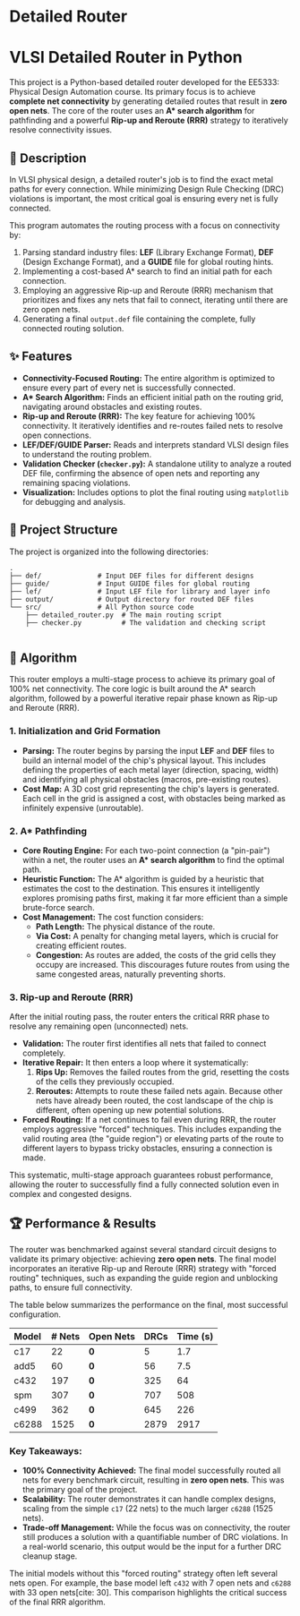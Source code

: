 # Detailed Router
# VLSI Detailed Router in Python

This project is a Python-based detailed router developed for the EE5333: Physical Design Automation course. Its primary focus is to achieve **complete net connectivity** by generating detailed routes that result in **zero open nets**. The core of the router uses an **A\* search algorithm** for pathfinding and a powerful **Rip-up and Reroute (RRR)** strategy to iteratively resolve connectivity issues.



## 📝 Description

In VLSI physical design, a detailed router's job is to find the exact metal paths for every connection. While minimizing Design Rule Checking (DRC) violations is important, the most critical goal is ensuring every net is fully connected.

This program automates the routing process with a focus on connectivity by:
1.  Parsing standard industry files: **LEF** (Library Exchange Format), **DEF** (Design Exchange Format), and a **GUIDE** file for global routing hints.
2.  Implementing a cost-based A\* search to find an initial path for each connection.
3.  Employing an aggressive Rip-up and Reroute (RRR) mechanism that prioritizes and fixes any nets that fail to connect, iterating until there are zero open nets.
4.  Generating a final `output.def` file containing the complete, fully connected routing solution.

## ✨ Features

* **Connectivity-Focused Routing:** The entire algorithm is optimized to ensure every part of every net is successfully connected.
* **A\* Search Algorithm:** Finds an efficient initial path on the routing grid, navigating around obstacles and existing routes.
* **Rip-up and Reroute (RRR):** The key feature for achieving 100% connectivity. It iteratively identifies and re-routes failed nets to resolve open connections.
* **LEF/DEF/GUIDE Parser:** Reads and interprets standard VLSI design files to understand the routing problem.
* **Validation Checker (`checker.py`):** A standalone utility to analyze a routed DEF file, confirming the absence of open nets and reporting any remaining spacing violations.
* **Visualization:** Includes options to plot the final routing using `matplotlib` for debugging and analysis.

## 📂 Project Structure

The project is organized into the following directories:

```
.
├── def/              # Input DEF files for different designs
├── guide/            # Input GUIDE files for global routing
├── lef/              # Input LEF file for library and layer info
├── output/           # Output directory for routed DEF files
└── src/              # All Python source code
    ├── detailed_router.py  # The main routing script
    ├── checker.py          # The validation and checking script
    
```



## 🧠 Algorithm 

This router employs a multi-stage process to achieve its primary goal of 100% net connectivity. The core logic is built around the A\* search algorithm, followed by a powerful iterative repair phase known as Rip-up and Reroute (RRR).

### 1. Initialization and Grid Formation
* **Parsing:** The router begins by parsing the input **LEF** and **DEF** files to build an internal model of the chip's physical layout. This includes defining the properties of each metal layer (direction, spacing, width) and identifying all physical obstacles (macros, pre-existing routes).
* **Cost Map:** A 3D cost grid representing the chip's layers is generated. Each cell in the grid is assigned a cost, with obstacles being marked as infinitely expensive (unroutable).

### 2. A\* Pathfinding
* **Core Routing Engine:** For each two-point connection (a "pin-pair") within a net, the router uses an **A\* search algorithm** to find the optimal path.
* **Heuristic Function:** The A\* algorithm is guided by a heuristic that estimates the cost to the destination. This ensures it intelligently explores promising paths first, making it far more efficient than a simple brute-force search.
* **Cost Management:** The cost function considers:
    * **Path Length:** The physical distance of the route.
    * **Via Cost:** A penalty for changing metal layers, which is crucial for creating efficient routes.
    * **Congestion:** As routes are added, the costs of the grid cells they occupy are increased. This discourages future routes from using the same congested areas, naturally preventing shorts.

### 3. Rip-up and Reroute (RRR)
After the initial routing pass, the router enters the critical RRR phase to resolve any remaining open (unconnected) nets.
* **Validation:** The router first identifies all nets that failed to connect completely.
* **Iterative Repair:** It then enters a loop where it systematically:
    1.  **Rips Up:** Removes the failed routes from the grid, resetting the costs of the cells they previously occupied.
    2.  **Reroutes:** Attempts to route these failed nets again. Because other nets have already been routed, the cost landscape of the chip is different, often opening up new potential solutions.
* **Forced Routing:** If a net continues to fail even during RRR, the router employs aggressive "forced" techniques. This includes expanding the valid routing area (the "guide region") or elevating parts of the route to different layers to bypass tricky obstacles, ensuring a connection is made.

This systematic, multi-stage approach guarantees robust performance, allowing the router to successfully find a fully connected solution even in complex and congested designs.

## 🏆 Performance & Results

The router was benchmarked against several standard circuit designs to validate its primary objective: achieving **zero open nets**. The final model incorporates an iterative Rip-up and Reroute (RRR) strategy with "forced routing" techniques, such as expanding the guide region and unblocking paths, to ensure full connectivity.

The table below summarizes the performance on the final, most successful configuration.

| Model | # Nets | Open Nets | DRCs | Time (s) |
| :--- | :--- | :--- | :--- | :--- |
| c17 | 22 | **0** | 5 | 1.7 |
| add5 | 60 | **0** | 56 | 7.5 |
| c432 | 197 | **0** | 325 | 64 |
| spm | 307 | **0** | 707 | 508 |
| c499 | 362 | **0** | 645 | 226 |
| c6288 | 1525 | **0** | 2879 | 2917 |

### Key Takeaways:

* **100% Connectivity Achieved:** The final model successfully routed all nets for every benchmark circuit, resulting in **zero open nets**. This was the primary goal of the project.
* **Scalability:** The router demonstrates it can handle complex designs, scaling from the simple `c17` (22 nets) to the much larger `c6288` (1525 nets).
* **Trade-off Management:** While the focus was on connectivity, the router still produces a solution with a quantifiable number of DRC violations. In a real-world scenario, this output would be the input for a further DRC cleanup stage.

The initial models without this "forced routing" strategy often left several nets open. For example, the base model left `c432` with 7 open nets and `c6288` with 33 open nets[cite: 30]. This comparison highlights the critical success of the final RRR algorithm.

